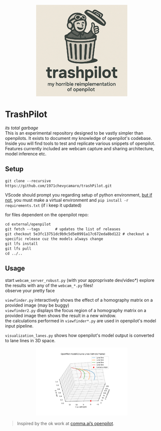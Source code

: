 <p align="center">
  <img src="assets/trashpilot_logo.png" alt="TrashPilot logo" width="300">
</p>

# TrashPilot
*its total garbage*  
This is an experimental repository designed to be vastly simpler than openpilots. It exists to document my knowledge of openpilot's codebase. Inside you will find tools to test and replicate various snippets of openpilot. Features currently included are webcam capture and sharing architecture, model inference etc.

## Setup
```
git clone --recursive https://github.com/1971chevycamaro/trashPilot.git
```  
VScode should prompt you regarding setup of python environment, <u>but if not</u>, you must
make a virtual environment and `pip install -r requirements.txt` (if i keep it updated)   

for files dependent on the openpilot repo:
```git clone --recursive https://github.com/you/trashPilot.git
cd external/openpilot
git fetch --tags       # updates the list of releases
git checkout 5e3fc13751dc9b9c5d5e0991a17c672eda8bd122 # checkout a specific release cuz the models always change
git lfs install
git lfs pull
cd ../..
```
## Usage
start `webcam_server_robust.py` (with your approprivate dev/video*)
explore the results with any of the `webcam_*.py` files!  
observe your pretty face

`viewfinder.py` interactively shows the effect of a homography matrix on a provided image (may be buggy)  
`viewfinder2.py` displays the focus region of a homography matrix on a provided image then shows the result in a new window.  
the calculations performed in `viewfinder*.py` are used in openpilot's model input pipeline.

`visualization_lanes.py` shows how openpilot's model output is converted to lane lines in 3D space.
<p align="center">
  <img src="assets/Figure_1.png" alt="TrashPilot logo" width="300">
</p>

> Inspired by the ok work at [comma.ai’s openpilot](https://github.com/commaai/openpilot).
